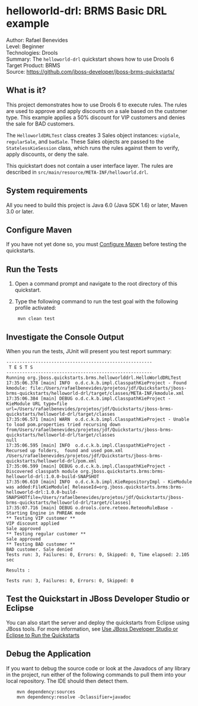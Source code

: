 helloworld-drl: BRMS Basic DRL example
======================================
Author: Rafael Benevides  
Level: Beginner  
Technologies: Drools  
Summary: The `helloworld-drl` quickstart shows how to use Drools 6  
Target Product: BRMS  
Source: <https://github.com/jboss-developer/jboss-brms-quickstarts/>  

What is it?
-----------

This project demonstrates how to use Drools 6 to execute rules. The rules are used to approve and apply discounts on a sale based on the customer type. This example applies a 50% discount for VIP customers and denies the sale for BAD customers.

The `HelloworldDRLTest` class creates 3 Sales object instances: `vipSale`, `regularSale`, and `badSale`. These Sales objects are passed to the `StatelessKieSession` class, which runs the rules against them to verify, apply discounts, or deny the sale.

This quickstart does not contain a user interface layer. The rules are described in `src/main/resource/META-INF/helloworld.drl`.


System requirements
-------------------

All you need to build this project is Java 6.0 (Java SDK 1.6) or later, Maven 3.0 or later.


Configure Maven
---------------

If you have not yet done so, you must [Configure Maven](https://github.com/jboss-developer/jboss-developer-shared-resources/blob/master/guides/CONFIGURE_MAVEN.md#configure-maven-to-build-and-deploy-the-quickstarts) before testing the quickstarts.


Run the Tests 
-------------

1. Open a command prompt and navigate to the root directory of this quickstart.
2. Type the following command to run the test goal with the following profile activated:

        mvn clean test


Investigate the Console Output
----------------------------

When you run the tests, JUnit will present you test report summary:

    -------------------------------------------------------
     T E S T S
    -------------------------------------------------------
    Running org.jboss.quickstarts.brms.helloworlddrl.HelloWorldDRLTest
    17:35:06.378 [main] INFO  o.d.c.k.b.impl.ClasspathKieProject - Found kmodule: file:/Users/rafaelbenevides/projetos/jdf/Quickstarts/jboss-brms-quickstarts/helloworld-drl/target/classes/META-INF/kmodule.xml
    17:35:06.384 [main] DEBUG o.d.c.k.b.impl.ClasspathKieProject - KieModule URL type=file url=/Users/rafaelbenevides/projetos/jdf/Quickstarts/jboss-brms-quickstarts/helloworld-drl/target/classes
    17:35:06.571 [main] WARN  o.d.c.k.b.impl.ClasspathKieProject - Unable to load pom.properties tried recursing down from/Users/rafaelbenevides/projetos/jdf/Quickstarts/jboss-brms-quickstarts/helloworld-drl/target/classes
    null
    17:35:06.595 [main] INFO  o.d.c.k.b.impl.ClasspathKieProject - Recursed up folders,  found and used pom.xml /Users/rafaelbenevides/projetos/jdf/Quickstarts/jboss-brms-quickstarts/helloworld-drl/pom.xml
    17:35:06.599 [main] DEBUG o.d.c.k.b.impl.ClasspathKieProject - Discovered classpath module org.jboss.quickstarts.brms:brms-helloworld-drl:1.0.0-build-SNAPSHOT
    17:35:06.610 [main] INFO  o.d.c.k.b.impl.KieRepositoryImpl - KieModule was added:FileKieModule[ ReleaseId=org.jboss.quickstarts.brms:brms-helloworld-drl:1.0.0-build-SNAPSHOTfile=/Users/rafaelbenevides/projetos/jdf/Quickstarts/jboss-brms-quickstarts/helloworld-drl/target/classes]
    17:35:07.716 [main] DEBUG o.drools.core.reteoo.ReteooRuleBase - Starting Engine in PHREAK mode
    ** Testing VIP customer **
    VIP discount applied
    Sale approved
    ** Testing regular customer **
    Sale approved
    ** Testing BAD customer **
    BAD customer. Sale denied
    Tests run: 3, Failures: 0, Errors: 0, Skipped: 0, Time elapsed: 2.105 sec
    
    Results :
    
    Tests run: 3, Failures: 0, Errors: 0, Skipped: 0

Test the Quickstart in JBoss Developer Studio or Eclipse
-------------------------------------

You can also start the server and deploy the quickstarts from Eclipse using JBoss tools. For more information, see [Use JBoss Developer Studio or Eclipse to Run the Quickstarts](../README.md#use-jboss-developer-studio-or-eclipse-to-run-the-quickstarts) 


Debug the Application
------------------------------------

If you want to debug the source code or look at the Javadocs of any library in the project, run either of the following commands to pull them into your local repository. The IDE should then detect them.

        mvn dependency:sources
        mvn dependency:resolve -Dclassifier=javadoc

